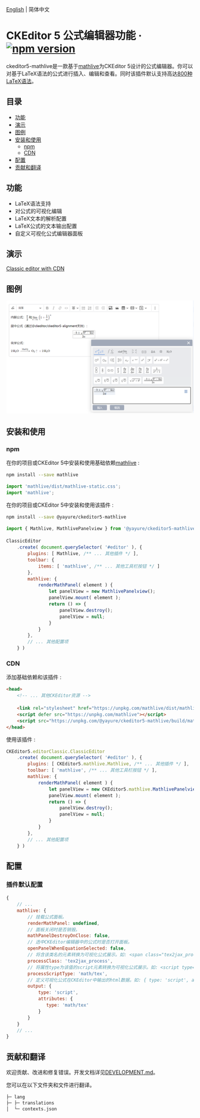 [English](./README.md) | 简体中文

CKEditor 5 公式编辑器功能 &middot; [![npm version](https://img.shields.io/npm/v/@yayure/ckeditor5-mathlive.svg?style=flat)](https://www.npmjs.com/package/@yayure/ckeditor5-mathlive)
==========================

ckeditor5-mathlive是一款基于[mathlive](https://cortexjs.io/mathlive)为CKEditor 5设计的公式编辑器。你可以对基于LaTeX语法的公式进行插入、编辑和查看。同时该插件默认支持高达[800种LaTeX语法](https://cortexjs.io/mathlive/reference/commands)。

## 目录

- [功能](#功能)
- [演示](#演示)
- [图例](#图例)
- [安装和使用](#安装和使用)
  - [npm](#npm)
  - [CDN](#cdn)
- [配置](#配置)
- [贡献和翻译](#贡献和翻译)

## 功能

- LaTeX语法支持
- 对公式的可视化编辑
- LaTeX文本的解析配置
- LaTeX公式的文本输出配置
- 自定义可视化公式编辑器面板

## 演示

[Classic editor with CDN](https://jsfiddle.net/Yayure/ymph7stk/)

## 图例

![图例 1](/screenshots/1.zh-cn.png?raw=true "图例 1")

## 安装和使用

### npm

在你的项目或CKEditor 5中安装和使用基础依赖[mathlive](https://www.npmjs.com/package/mathlive) :

```bash
npm install --save mathlive
```

```js
import 'mathlive/dist/mathlive-static.css';
import 'mathlive';
```

在你的项目或CKEditor 5中安装和使用该插件 :

```bash
npm install --save @yayure/ckeditor5-mathlive
```

```js
import { Mathlive, MathlivePanelview } from '@yayure/ckeditor5-mathlive';

ClassicEditor
    .create( document.querySelector( '#editor' ), {
        plugins: [ Mathlive, /** ... 其他插件 */ ],
        toolbar: {
            items: [ 'mathlive', /** ... 其他工具栏按钮 */ ]
        },
        mathlive: {
            renderMathPanel( element ) {
                let panelView = new MathlivePanelview();
                panelView.mount( element );
                return () => {
                    panelView.destroy();
                    panelView = null;
                }
            }
        },
        // ... 其他配置项
    } )
```

### CDN

添加基础依赖和该插件 :

```html
<head>
    <!-- ... 其他CKEditor资源 -->

    <link rel="stylesheet" href="https://unpkg.com/mathlive/dist/mathlive-static.css" />
    <script defer src="https://unpkg.com/mathlive"></script>
    <script src="https://unpkg.com/@yayure/ckeditor5-mathlive/build/mathlive.js"></script>
</head>
```

使用该插件 :

```js
CKEditor5.editorClassic.ClassicEditor
    .create( document.querySelector( '#editor' ), {
        plugins: [ CKEditor5.mathlive.Mathlive, /** ... 其他插件 */ ],
        toolbar: [ 'mathlive', /** ... 其他工具栏按钮 */ ],
        mathlive: {
            renderMathPanel( element ) {
                let panelView = new CKEditor5.mathlive.MathlivePanelview();
                panelView.mount( element );
                return () => {
                    panelView.destroy();
                    panelView = null;
                }
            }
        },
        // ... 其他配置项
    } )
```

## 配置

### 插件默认配置

```js
{
    // ...
    mathlive: {
        // 挂载公式面板。
        renderMathPanel: undefined,
        // 面板关闭时是否销毁。
        mathPanelDestroyOnClose: false,
        // 选中CKEditor编辑器中的公式时是否打开面板。
        openPanelWhenEquationSelected: false,
        // 将含该类名的元素转换为可视化公式展示。如: <span class="tex2jax_process">\( \sqrt{\frac{a}{b}} \)</span>
        processClass: 'tex2jax_process',
        // 将属性type为该值的script元素转换为可视化公式展示。如: <script type="math/tex">\sqrt{\frac{a}{b}}</script>
        processScriptType: 'math/tex',
        // 定义可视化公式在CKEditor中输出的html数据。如: { type: 'script', attributes: { type: 'math/tex' } } => <script type="math/tex">\sqrt{\frac{a}{b}}</script>
        output: {
            type: 'script',
            attributes: {
               type: 'math/tex'
            }
        }
    }
    // ...
}
```

## 贡献和翻译
欢迎贡献、改进和修复错误。开发文档详见[DEVELOPMENT.md](./DEVELOPMENT.md)。

您可以在以下文件夹和文件进行翻译。

```
├─ lang
├─ ├─ translations
│  └─ contexts.json
```
